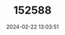 ---
title: "152588"
category: "Eulychnia acida"
draft: false
date: 2024-02-22 13:03:51
languages:
  Spanish; Castilian: ["Acido", "Copao"]
---